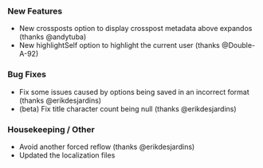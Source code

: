 
### New Features

- New crossposts option to display crosspost metadata above expandos (thanks @andytuba)
- New highlightSelf option to highlight the current user (thanks @Double-A-92)

### Bug Fixes

- Fix some issues caused by options being saved in an incorrect format (thanks @erikdesjardins)
- (beta) Fix title character count being null (thanks @erikdesjardins)

### Housekeeping / Other

- Avoid another forced reflow (thanks @erikdesjardins)
- Updated the localization files
